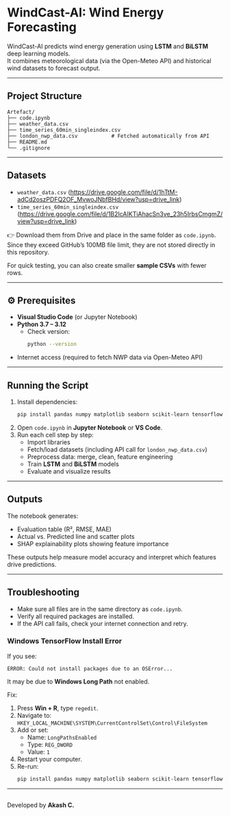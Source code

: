 # WindCast-AI: Wind Energy Forecasting

WindCast-AI predicts wind energy generation using **LSTM** and **BiLSTM** deep learning models.  
It combines meteorological data (via the Open-Meteo API) and historical wind datasets to forecast output.

---

##  Project Structure
```
Artefact/
├── code.ipynb
├── weather_data.csv              
├── time_series_60min_singleindex.csv  
├── london_nwp_data.csv           # Fetched automatically from API
├── README.md
└── .gitignore
```

---

##  Datasets
- `weather_data.csv` (https://drive.google.com/file/d/1hTtM-adCd2oszPDFQ2OF_MvwoJNbfBHd/view?usp=drive_link)  
- `time_series_60min_singleindex.csv` (https://drive.google.com/file/d/1B2IcAIKTiAhacSn3ve_23h5IrbsCmgmZ/view?usp=drive_link)  

👉 Download them from Drive and place in the same folder as `code.ipynb`.  
Since they exceed GitHub’s 100MB file limit, they are not stored directly in this repository.  

For quick testing, you can also create smaller **sample CSVs** with fewer rows.  

---

## ⚙️ Prerequisites
- **Visual Studio Code** (or Jupyter Notebook)  
- **Python 3.7 – 3.12**  
  - Check version:  
    ```bash
    python --version
    ```
- Internet access (required to fetch NWP data via Open-Meteo API)

---

##  Running the Script
1. Install dependencies:
   ```bash
   pip install pandas numpy matplotlib seaborn scikit-learn tensorflow shap requests
   ```
2. Open `code.ipynb` in **Jupyter Notebook** or **VS Code**.  
3. Run each cell step by step:
   - Import libraries  
   - Fetch/load datasets (including API call for `london_nwp_data.csv`)  
   - Preprocess data: merge, clean, feature engineering  
   - Train **LSTM** and **BiLSTM** models  
   - Evaluate and visualize results  

---

##  Outputs
The notebook generates:
- Evaluation table (R², RMSE, MAE)  
- Actual vs. Predicted line and scatter plots  
- SHAP explainability plots showing feature importance  

These outputs help measure model accuracy and interpret which features drive predictions.

---

##  Troubleshooting
- Make sure all files are in the same directory as `code.ipynb`.  
- Verify all required packages are installed.  
- If the API call fails, check your internet connection and retry.  

### Windows TensorFlow Install Error
If you see:
```
ERROR: Could not install packages due to an OSError...
```
It may be due to **Windows Long Path** not enabled.

Fix:
1. Press **Win + R**, type `regedit`.  
2. Navigate to:  
   `HKEY_LOCAL_MACHINE\SYSTEM\CurrentControlSet\Control\FileSystem`  
3. Add or set:  
   - Name: `LongPathsEnabled`  
   - Type: `REG_DWORD`  
   - Value: `1`  
4. Restart your computer.  
5. Re-run:
   ```bash
   pip install pandas numpy matplotlib seaborn scikit-learn tensorflow shap requests
   ```

---

##
Developed by **Akash C.**
